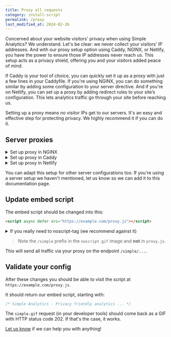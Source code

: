 ```yaml
---
title: Proxy all requests
category: install-script
permalink: /proxy
last_modified_at: 2024-02-26
---
```


Concerned about your website visitors' privacy when using Simple Analytics? We understand. Let's be clear: we never collect your visitors' IP addresses. And with our proxy setup option using Caddy, NGINX, or Netlify, you have the power to ensure those IP addresses never reach us. This setup acts as a privacy shield, offering you and your visitors added peace of mind.

If Caddy is your tool of choice, you can quickly set it up as a proxy with just a few lines in your Caddyfile. If you're using NGINX, you can do something similar by adding some configuration to your server directive. And if you're on Netlify, you can set up a proxy by adding redirect rules to your site’s configuration. This lets analytics traffic go through your site before reaching us.

Setting up a proxy means no visitor IPs get to our servers. It's an easy and effective step for protecting privacy. We highly recommend it if you can do it.

## Server proxies

<details markdown="1">
  <summary>Set up proxy in NGINX</summary>

> Trailing slashed are very important here. Keep them as they are in this example.

```
location /simple/ {
  proxy_set_header  X-Forwarded-Proto $scheme;
  proxy_set_header  X-Forwarded-Proto-Version $http2;
  proxy_set_header  Host $http_host;
  proxy_set_header  X-NginX-Proxy true;
  proxy_set_header  Connection "";
  proxy_pass_request_headers on;
  proxy_pass https://queue.simpleanalyticscdn.com/;
}

location = /proxy.js {
  expires 7d;
  add_header Strict-Transport-Security "max-age=31536000; includeSubDomains" always;
  proxy_pass https://simpleanalyticsexternal.com/proxy.js?hostname=example.com&path=/simple;
}

location = /auto-events.js {
  expires 7d;
  add_header Strict-Transport-Security "max-age=31536000; includeSubDomains" always;
  proxy_pass https://scripts.simpleanalyticscdn.com/auto-events.js;
}
```

Change `example.com` to the domain you run the proxy on. This can be the same domain as your own website is hosted on.

> You can change the path that you proxy from (`/simple/`) to something else. Make sure to also update that in the second `proxy_pass` (`&path=/simple`).

Reload your NGINX config with `sudo nginx -t && sudo nginx -s reload`. 

</details>

<details markdown="1">
  <summary>Set up proxy in Caddy</summary>
  
```
example.com {
  handle /simple/* {
    uri strip_prefix /simple
    reverse_proxy https://queue.simpleanalyticscdn.com {
      header_up X-Caddy-Proxy "true"
      header_up -X-Forwarded-For
    }
  }
  handle /proxy.js {
    rewrite * /proxy.js?{query}&hostname=example.com&path=/simple
    reverse_proxy https://simpleanalyticsexternal.com {
      header_up -X-Forwarded-For
    }
  }
  handle /auto-events.js {
    rewrite * /auto-events.js
    reverse_proxy https://scripts.simpleanalyticscdn.com {
      header_up -X-Forwarded-For
    }
  }
}
```

By default, Caddy adds the X-Forwarded-For header. We stop this behaviour by adding `header_up -X-Forwarded-For`.

Change `example.com` to the domain you run the proxy on. This can be the same domain as your own website is hosted on.

> Thanks to [captcha.eu](https://www.captcha.eu/) to provide us the Caddy configuration.

</details>

<details markdown="1">
  <summary>Set up proxy in Netlify</summary>

Add this to your `_redirects` config file:
  
```
/proxy.js https://simpleanalyticsexternal.com/proxy.js?hostname=example.com&path=/simple 200
/auto-events.js https://scripts.simpleanalyticscdn.com/auto-events.js 200
/simple/* https://queue.simpleanalyticscdn.com/:splat 200
```

Change `example.com` to the domain you run the proxy on. This can be the same domain as your own website is hosted on.

Feel free to change `/simple` to something else.

> Thanks to Brian LaLonde [servantsystems.com](https://www.servantsystems.com/) to provide us the Netlify configuration.

</details>

You can adapt this setup for other server configurations too. If you're using a server setup we haven't mentioned, let us know so we can add it to this documentation page.

## Update embed script

The embed script should be changed into this:

```html
<script async defer src="https://example.com/proxy.js"></script>
```

<details markdown="1">
  <summary>If you really need to noscript-tag (we recommend against it)</summary>

We recommend against using the `<noscript>`-tag, because it's adding more bot traffic.

But if you want, you can include it like this:

```html
<script async defer src="https://example.com/proxy.js"></script>
<noscript
  ><img
    src="https://example.com/simple/noscript.gif"
    alt=""
    referrerpolicy="no-referrer-when-downgrade"
/></noscript>
```

</details>

> Note the `/simple` prefix in the `noscript.gif` image and **not** in `proxy.js`.

This will send all traffic via your proxy on the endpoint `/simple/...`.

## Validate your config

After these changes you should be able to visit the script at `https://example.com/proxy.js`.

It should return our embed script, starting with:

```js
/* Simple Analytics - Privacy friendly analytics ... */
```

The `simple.gif` request (in your developer tools) should come back as a GIF with HTTP status code 202. If that's the case, it works.

[Let us know](https://simpleanalytics.com/contact) if we can help you with anything!
